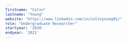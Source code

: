 ```yaml
---
firstname: "Colin"
lastname: "Young"
website: "https://www.linkedin.com/in/colinyoung01/"
role: "Undergraduate Researcher"
startyear: '2020'
endyear: '2021'
---
```


